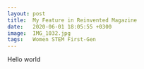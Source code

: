 ```yaml
---
layout: post
title:  My Feature in Reinvented Magazine
date:   2020-06-01 18:05:55 +0300
image:  IMG_1032.jpg
tags:   Women STEM First-Gen
---
```


Hello world
